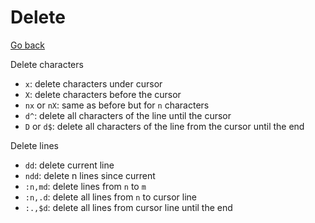 # Delete

[Go back](..#-and-now-mastering-it)

Delete characters

* `x`: delete characters under cursor
* `X`: delete characters before the cursor
* `nx` or `nX`: same as before but for `n` characters
* `d^`: delete all characters of the line until the cursor
* `D` or `d$`: delete all characters of the line from the cursor until the end

Delete lines

* `dd`: delete current line
* `ndd`: delete n lines since current
* `:n,md`: delete lines from `n` to `m`
* `:n,.d`: delete all lines from `n` to cursor line
* `:.,$d`: delete all lines from cursor line until the end